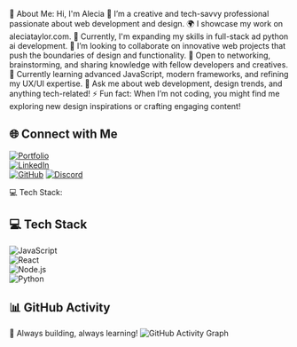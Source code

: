 💫 About Me:
    Hi, I'm Alecia
🎨 I’m a creative and tech-savvy professional passionate about web development and design.
🌍 I showcase my work on aleciataylor.com.
🔭 Currently, I'm expanding my skills in full-stack ad python ai development.
👀 I’m looking to collaborate on innovative web projects that push the boundaries of design and functionality.
🤝 Open to networking, brainstorming, and sharing knowledge with fellow developers and creatives.
🌱 Currently learning advanced JavaScript, modern frameworks, and refining my UX/UI expertise.
💬 Ask me about web development, design trends, and anything tech-related!
⚡ Fun fact: When I’m not coding, you might find me exploring new design inspirations or crafting engaging content!

## 🌐 Connect with Me  
[![Portfolio](https://img.shields.io/badge/Portfolio-000?style=for-the-badge&logo=vercel&logoColor=white)](https://aleciataylor.com)  
[![LinkedIn](https://img.shields.io/badge/LinkedIn-0A66C2?style=for-the-badge&logo=linkedin&logoColor=white)](https://linkedin.com/in/alecia-taylor)  
[![GitHub](https://img.shields.io/badge/GitHub-181717?style=for-the-badge&logo=github&logoColor=white)](https://github.com/alecia-taylor)
[![Discord](https://img.shields.io/badge/Discord-5865F2?style=for-the-badge&logo=discord&logoColor=white)](https://discord.com/users/YOUR_DISCORD_ID)

💻 Tech Stack:
## 💻 Tech Stack  
![JavaScript](https://img.shields.io/badge/JavaScript-F7DF1E?style=for-the-badge&logo=javascript&logoColor=black)  
![React](https://img.shields.io/badge/React-61DAFB?style=for-the-badge&logo=react&logoColor=black)  
![Node.js](https://img.shields.io/badge/Node.js-339933?style=for-the-badge&logo=node.js&logoColor=white)  
![Python](https://img.shields.io/badge/Python-3776AB?style=for-the-badge&logo=python&logoColor=white)  

## 📊 GitHub Activity  
🚀 Always building, always learning!
![GitHub Activity Graph](https://github-readme-activity-graph.vercel.app/graph?username=yourusername&theme=radical)





